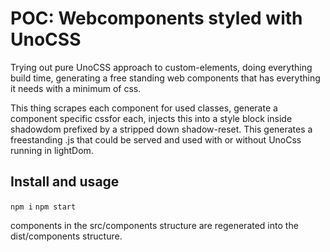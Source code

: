 # POC: Webcomponents styled with UnoCSS 

Trying out pure UnoCSS approach to custom-elements, doing everything build time, generating a free standing web components that has everything it needs with a minimum of css. 

This thing scrapes each component for used classes, generate a component specific cssfor each, injects this into a style block inside shadowdom prefixed by a stripped down shadow-reset. This generates a freestanding .js that could be served and used with or without UnoCss running in lightDom. 

## Install and usage

`npm i`
`npm start`

components in the src/components structure are regenerated into the dist/components structure.
